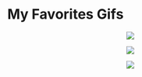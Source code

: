 # My Favorites Gifs

<p align="center">
  <img src="https://user-images.githubusercontent.com/113218619/207929587-f65fba12-e71c-478f-90be-4f8e1e693a3a.gif" />
</p>


<p align="center">
  <img src="https://user-images.githubusercontent.com/113218619/207937760-d12bbb0d-dd6e-4959-87b5-51e6d916c1ca.gif" />
</p>

<p align="center">
  <img src="https://user-images.githubusercontent.com/113218619/207937135-6c084c89-49ac-40ee-a043-5c6811e1f456.gif" />
</p>
